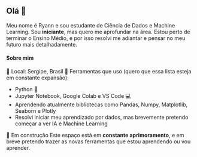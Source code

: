 ## Olá 👋
Meu nome é Ryann e sou estudante de Ciência de Dados e Machine Learning. Sou **iniciante**, mas quero me aprofundar na área.
Estou perto de terminar o Ensino Médio, e por isso resolvi me adiantar e pensar no meu futuro mais detalhadamente.

#### Sobre mim
📍 Local: Sergipe, Brasil
🔧 Ferramentas que uso (quero que essa lista esteja em constante expansão):
- Python 🐍
- Jupyter Notebook, Google Colab e VS Code 💻
- Aprendendo atualmente bibliotecas como Pandas, Numpy, Matplotlib, Seaborn e Plotly
- Resolvi iniciar meu aprendizado por dados, mas brevemente pretendo começar a ver IA e Machine Learning 

🌱 Em construção
Este espaço está em **constante aprimoramento**, e em breve pretendo trazer as novas ferramentas que estou aprendendo ou vou aprender.
